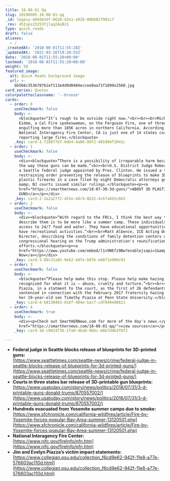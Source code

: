 ```yaml
---
title: 18.08.01 Qq
slug: 20190905-18-08-01-qq
_id: legacy-4d4de5df-8620-42e1-a926-80bb82f901c7
_rev: 45Isps23253Yjlaq2AuBiS
type: quick_reads
draft: false
aliases:
  - /
_createdAt: '2018-08-01T11:55:28Z'
_updatedAt: '2021-03-26T19:20:55Z'
date: '2018-08-01T11:55:28+00:00'
lastmod: '2018-08-01T11:55:28+00:00'
weight: 50
featured_image:
  alt: Quick Reads background image
  url: >-
    bb566c353678761ef113e4d9d0484eccee0aa71f1699x2560.jpg
card_series: Quotes
colorpaletteclassname: '--bronze'
cards:
  - order: 0
    useCheckmark: false
    body: >-
      <blockquote>“It’s rough to be outside right now."<br><br><br>Michelle
      Eidem, a Cal Fire spokeswoman, on the Ferguson Fire, one of three fires
      engulfing more than 185K acres in northern California. According to the
      National Interagency Fire Center, CA is just one of 14 states currently
      reporting large fires.</blockquote>
    _key: card-1-f28877bf-0db4-4a06-99f2-491904f2041c
  - order: 1
    useCheckmark: false
    body: >-
      <div><blockquote>“There is a possibility of irreparable harm because of
      the way these guns can be made.”<br><br>U.S. District Judge Robert Lasnik,
      a Seattle federal judge appointed by Pres. Clinton. He issued a temporary
      restraining order preventing the release of blueprints to make 3D-printed
      plastic firearms in a case filed by eight Democratic attorneys general. NY
      &amp; NJ courts issued similar rulings.</blockquote><p><a
      href="https://smarthernews.com/18-07-30-3d-guns/">ABOUT 3D PLASTIC
      GUNS</a></p></div>
    _key: card-2-3a2a27f2-455e-4dc9-8b32-4c67a6b5c6b5
  - order: 2
    useCheckmark: false
    body: >-
      <div><blockquote>“With regard to the FRCs, I think the best way to
      describe them is to be more like a summer camp. These individuals have
      access to 24/7 food and water. They have educational opportunities. They
      have recreational activities.”<br><br>Matt Albence, ICE Acting Deputy
      Director, describing the conditions of family detention centers during a
      congressional hearing on the Trump administration's reunification
      efforts.</blockquote><p><a
      href="https://www.youtube.com/embed/l1v9NEfz9Bw?enablejsapi=1&amp;autoplay=1&amp;rel=0">Watch
      Now</a></p></div>
    _key: card-3-88c31a85-9e62-4dfe-b07b-e08f1e909c93
  - order: 3
    useCheckmark: false
    body: >-
      <blockquote>“Please help make this stop. Please help make hazing
      recognized for what it is – abuse, cruelty and torture.”<br><br><br>Evelyn
      Piazza, in a statment to the court, as the first of 26 defendants are
      sentenced in connection with the February 2017 fraternity hazing death of
      her 19-year-old son Timothy Piazza at Penn State University.</blockquote>
    _key: card-4-b8138463-018f-404e-bac7-cdf0494d8621
  - order: 4
    useCheckmark: true
    body: >-
      <div><p>Check out SmartHERNews.com for more of the day's news.</p><p><a
      href="https://smarthernews.com/18-08-01-qq/">view sources</a></p></div>
    _key: card-10-c9824736-2fa0-4ba9-9bbc-68b7d4b3f0f2

---
```

* **Federal judge in Seattle blocks release of blueprints for 3D-printed guns:**  
[https://www.seattletimes.com/seattle-news/crime/federal-judge-in-seattle-blocks-release-of-blueprints-for-3d-printed-guns/](https://www.seattletimes.com/seattle-news/crime/federal-judge-in-seattle-blocks-release-of-blueprints-for-3d-printed-guns/)
* **Courts in three states bar release of 3D-printable gun blueprints:** [https://www.usatoday.com/story/news/politics/2018/07/31/3-d-printable-guns-donald-trump/870557002/](https://www.usatoday.com/story/news/politics/2018/07/31/3-d-printable-guns-donald-trump/870557002/)
* **Hundreds evacuated from Yosemite summer camps due to smoke:**  
[https://www.sfchronicle.com/california-wildfires/article/Fire-by-Yosemite-forces-popular-Bay-Area-summer-13120501.php](https://www.sfchronicle.com/california-wildfires/article/Fire-by-Yosemite-forces-popular-Bay-Area-summer-13120501.php)
* **National Interagency Fire Center:**  
[https://www.nifc.gov/fireInfo/nfn.htm](https://www.nifc.gov/fireInfo/nfn.htm)
* **Jim and Evelyn Piazza’s victim impact statements:**  
[https://www.collegian.psu.edu/collection_f6cd9e62-942f-11e8-a77e-576603ac110d.html](https://www.collegian.psu.edu/collection_f6cd9e62-942f-11e8-a77e-576603ac110d.html)